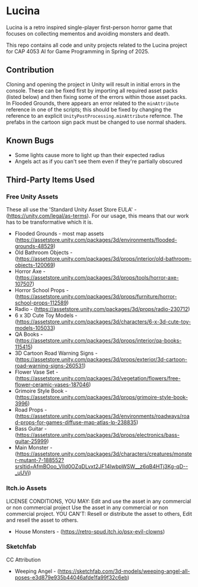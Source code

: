 # Lucina

Lucina is a retro inspired single-player first-person horror game that focuses on collecting mementos and avoiding monsters and death.

This repo contains all code and unity projects related to the Lucina project for CAP 4053 AI for Game Programming in Spring of 2025.

## Contribution
Cloning and opening the project in Unity will result in initial errors in the console. These can be fixed first by importing all required asset packs (listed below) and then fixing some of the errors within those asset packs. In Flooded Grounds, there appears an error related to the `minAttribute` reference in one of the scripts; this should be fixed by changing the reference to an explicit `UnityPostProcessing.minAttribute` refernce. The prefabs in the cartoon sign pack must be changed to use normal shaders. 

## Known Bugs
* Some lights cause more to light up than their expected radius
* Angels act as if you can't see them even if they're partially obscured

## Third-Party Items Used
### Free Unity Assets
These all use the 'Standard Unity Asset Store EULA' - (https://unity.com/legal/as-terms). For our usage, this means that our work has to be transformative which it is.
* Flooded Grounds - most map assets (https://assetstore.unity.com/packages/3d/environments/flooded-grounds-48529)
* Old Bathroom Objects - (https://assetstore.unity.com/packages/3d/props/interior/old-bathroom-objects-120069)
* Horror Axe - (https://assetstore.unity.com/packages/3d/props/tools/horror-axe-107507)
* Horror School Props - (https://assetstore.unity.com/packages/3d/props/furniture/horror-school-props-112589)
* Radio - (https://assetstore.unity.com/packages/3d/props/radio-230712)
* 6 x 3D Cute Toy Models - (https://assetstore.unity.com/packages/3d/characters/6-x-3d-cute-toy-models-105033)
* QA Books - (https://assetstore.unity.com/packages/3d/props/interior/qa-books-115415)
* 3D Cartoon Road Warning Signs - (https://assetstore.unity.com/packages/3d/props/exterior/3d-cartoon-road-warning-signs-260531)
* Flower Vase Set - (https://assetstore.unity.com/packages/3d/vegetation/flowers/free-flower-ceramic-vases-187046)
* Grimoire Style Book - (https://assetstore.unity.com/packages/3d/props/grimoire-style-book-3996)
* Road Props - (https://assetstore.unity.com/packages/3d/environments/roadways/road-props-for-games-diffuse-map-atlas-lp-238835)
* Bass Guitar - (https://assetstore.unity.com/packages/3d/props/electronics/bass-guitar-25999)
* Main Monster - (https://assetstore.unity.com/packages/3d/characters/creatures/monster-mutant-7-188552?srsltid=AfmBOoo_VIld0OZqDLvxt2JF14IwbpWSW__z6qB4HTj3Kg-qD--_uUVj)

### Itch.io Assets
LICENSE CONDITIONS, YOU MAY: Edit and use the asset in any commercial  or non commercial project Use the asset in any commercial or non commercial project. YOU CAN'T: Resell or distribute the asset to others, Edit and resell the asset to others.
* House Monsters - (https://retro-spud.itch.io/psx-evil-clowns)

### Sketchfab
CC Attribution
* Weeping Angel - (https://sketchfab.com/3d-models/weeping-angel-all-poses-e3d879e935b44046afde1fa99f32c6eb)